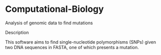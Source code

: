 # Computational-Biology
Analysis of genomic data to find mutations

Description

This software aims to find single-nucleotide polymorphisms
(SNPs) given two DNA sequences in FASTA, one of which presents a mutation.

